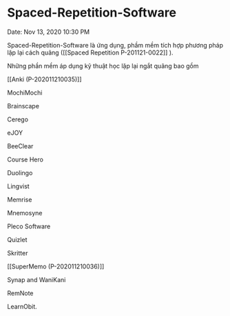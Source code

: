 # Spaced-Repetition-Software

Date: Nov 13, 2020 10:30 PM

Spaced-Repetition-Software là ứng dụng, phầm mềm tích hợp phương pháp lặp lại cách quãng ([[Spaced Repetition P-201121-0022]] ). 

Những phần mềm áp dụng kỹ thuật học lặp lại ngắt quãng bao gồm 

[[Anki (P-202011210035)]]

MochiMochi

Brainscape

Cerego

eJOY

BeeClear

Course Hero

Duolingo

Lingvist

Memrise

Mnemosyne

Pleco Software

Quizlet

Skritter

[[SuperMemo (P-202011210036)]] 

Synap and WaniKani

RemNote

LearnObit.